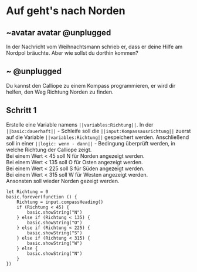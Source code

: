 # Auf geht's nach Norden
## ~avatar avatar @unplugged
In der Nachricht vom Weihnachtsmann schrieb er, dass er deine Hilfe am Nordpol bräuchte. Aber wie sollst du dorthin kommen?

## ~ @unplugged 
Du kannst den Calliope zu einem Kompass programmieren, er wird dir helfen, den Weg Richtung Norden zu finden.


## Schritt 1
Erstelle eine Variable namens ``||variables:Richtung||``. In der ``||basic:dauerhaft||`` - Schleife soll die ``||input:Kompassausrichtung||`` zuerst auf die Variable ``||variables:Richtung||`` gespeichert werden. Anschließend soll in einer ``||logic: wenn - dann||`` -  Bedingung überprüft werden, in welche Richtung der Calliope zeigt. <br>
Bei einem Wert < 45 soll N für Norden angezeigt werden. <br>
Bei einem Wert < 135 soll O für Osten angezeigt werden. <br>
Bei einem Wert < 225 soll S für Süden angezeigt werden. <br>
Bei einem Wert < 315 soll W für Westen angezeigt werden. <br>
Ansonsten soll wieder Norden gezeigt werden.
```blocks
let Richtung = 0
basic.forever(function () {
    Richtung = input.compassHeading()
    if (Richtung < 45) {
        basic.showString("N")
    } else if (Richtung < 135) {
        basic.showString("O")
    } else if (Richtung < 225) {
        basic.showString("S")
    } else if (Richtung < 315) {
        basic.showString("W")
    } else {
        basic.showString("N")
    }
})
```
